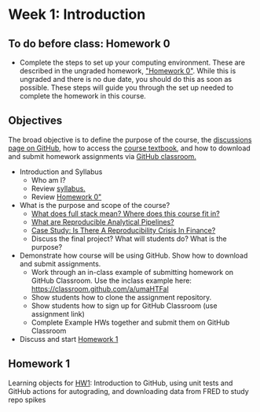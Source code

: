 # Week 1: Introduction 

## To do before class: Homework 0 

- Complete the steps to set up your computing environment. These are described in the ungraded homework, ["Homework 0"](./HW0.md). While this is ungraded and there is no due date, you should do this as soon as possible. These steps will guide you through the set up needed to complete the homework in this course. 

## Objectives

The broad objective is to define the purpose of the course, the [discussions page on GitHub](https://github.com/orgs/finm-32900/discussions), 
how to access the [course textbook](https://finm-32900.github.io/), and how to download and submit homework assignments via [GitHub classroom.](https://classroom.github.com/classrooms/151073994-finm-32900-winter-2024)


- Introduction and Syllabus
    - Who am I?
    - Review [syllabus.](../../README.md) 
    - Review [Homework 0"](./HW0.md)
- What is the purpose and scope of the course?
    - [What does full stack mean? Where does this course fit in?](what_is_this_course_about.md)
    - [What are Reproducible Analytical Pipelines?](reproducible_analytical_pipelines.md)
    - [Case Study: Is There A Reproducibility Crisis In Finance?](case_study_reproducibility_in_finance.md)
    - Discuss the final project? What will students do? What is the purpose?
- Demonstrate how course will be using GitHub. Show how to download and submit assignments.
    - Work through an in-class example of submitting homework on GitHub Classroom. Use the inclass example here: https://classroom.github.com/a/umaHTFal
    - Show students how to clone the assignment repository.
    - Show students how to sign up for GitHub Classroom (use assignment link)
    - Complete Example HWs together and submit them on GitHub Classroom
- Discuss and start [Homework 1](./HW1.md)

## Homework 1

Learning objects for [HW1](./HW1.md): 
Introduction to GitHub, using unit tests and GitHub actions for autograding, 
and downloading data from FRED to study repo spikes